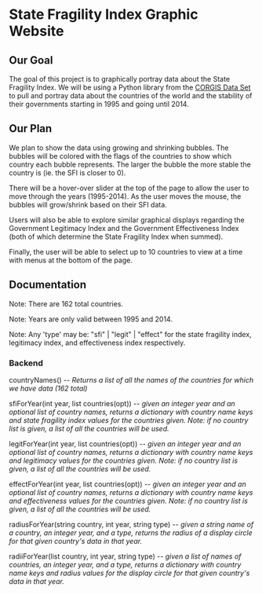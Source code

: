 # State Fragility Index Graphic Website

## Our Goal
The goal of this project is to graphically portray data about the State Fragility Index.
We will be using a Python library from the [CORGIS Data Set](https://think.cs.vt.edu/corgis/python/state_fragility/state_fragility.html) to pull and portray data about the countries of the world and the stability of their governments starting in 1995 and going until 2014. 

## Our Plan
We plan to show the data using growing and shrinking bubbles. The bubbles will be colored with the flags of the countries to show which country each bubble represents. The larger the bubble the more stable the country is (ie. the SFI is closer to 0). 

There will be a hover-over slider at the top of the page to allow the user to move through the years (1995-2014). As the user moves the mouse, the bubbles will grow/shrink based on their SFI data.

Users will also be able to explore similar graphical displays regarding the Government Legitimacy Index and the Government Effectiveness Index (both of which determine the State Fragility Index when summed).

Finally, the user will be able to select up to 10 countries to view at a time with menus at the bottom of the page.

## Documentation
Note: There are 162 total countries. 

Note: Years are only valid between 1995 and 2014.

Note: Any 'type' may be: "sfi" | "legit" | "effect" for the state fragility index, legitimacy index, and effectiveness index respectively.


### Backend
countryNames() -- *Returns a list of all the names of the countries for which we have data (162 total)*

sfiForYear(int year, list countries(opt)) -- *given an integer year and an optional list of country names, returns a dictionary with country name keys and state fragility index values for the countries given. Note: if no country list is given, a list of all the countries will be used.*

legitForYear(int year, list countries(opt)) -- *given an integer year and an optional list of country names, returns a dictionary with country name keys and legitimacy values for the countries given. Note: if no country list is given, a list of all the countries will be used.*

effectForYear(int year, list countries(opt)) -- *given an integer year and an optional list of country names, returns a dictionary with country name keys and effectiveness values for the countries given. Note: if no country list is given, a list of all the countries will be used.*

radiusForYear(string country, int year, string type) -- *given a string name of a country, an integer year, and a type, returns the radius of a display circle for that given country's data in that year.*

radiiForYear(list country, int year, string type) -- *given a list of names of countries, an integer year, and a type, returns a dictionary with country name keys and radius values for the display circle for that given country's data in that year.*

